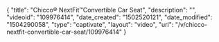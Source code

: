 {
    "title": "Chicco&reg; NextFit&trade;Convertible Car Seat",
    "description": "",
    "videoid": "109976414",
    "date_created": "1502520121",
    "date_modified": "1504290058",
    "type": "captivate",
    "layout": "video",
    "url": "\/v\/chicco-nextfit-convertible-car-seat\/109976414"
}
